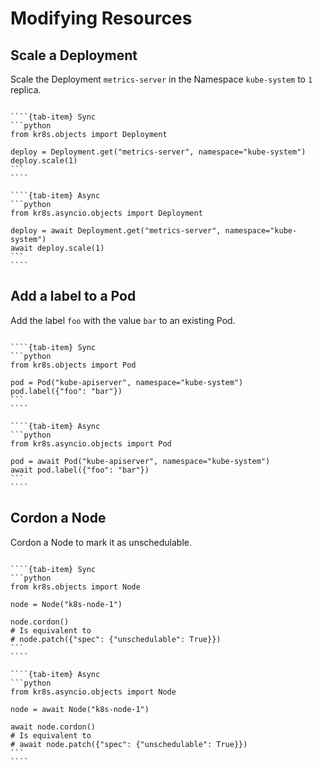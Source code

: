 # Modifying Resources

## Scale a Deployment

Scale the Deployment `metrics-server` in the Namespace `kube-system` to `1` replica.

`````{tab-set}

````{tab-item} Sync
```python
from kr8s.objects import Deployment

deploy = Deployment.get("metrics-server", namespace="kube-system")
deploy.scale(1)
```
````

````{tab-item} Async
```python
from kr8s.asyncio.objects import Deployment

deploy = await Deployment.get("metrics-server", namespace="kube-system")
await deploy.scale(1)
```
````

`````

## Add a label to a Pod

Add the label `foo` with the value `bar` to an existing Pod.

`````{tab-set}

````{tab-item} Sync
```python
from kr8s.objects import Pod

pod = Pod("kube-apiserver", namespace="kube-system")
pod.label({"foo": "bar"})
```
````

````{tab-item} Async
```python
from kr8s.asyncio.objects import Pod

pod = await Pod("kube-apiserver", namespace="kube-system")
await pod.label({"foo": "bar"})
```
````

`````

## Cordon a Node

Cordon a Node to mark it as unschedulable.

`````{tab-set}

````{tab-item} Sync
```python
from kr8s.objects import Node

node = Node("k8s-node-1")

node.cordon()
# Is equivalent to
# node.patch({"spec": {"unschedulable": True}})
```
````

````{tab-item} Async
```python
from kr8s.asyncio.objects import Node

node = await Node("k8s-node-1")

await node.cordon()
# Is equivalent to
# await node.patch({"spec": {"unschedulable": True}})
```
````

`````
